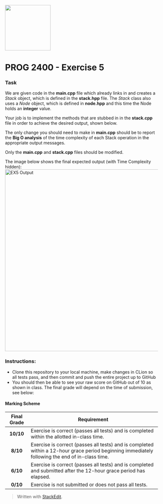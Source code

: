 <img width="150px" src="https://www.nscc.ca/img/aboutnscc/visual-identity-guidelines/artwork/nscc-jpeg.jpg" >

# PROG 2400 - Exercise 5


### Task
We  are given code in the **main.cpp** file which already links in and creates a *Stack* object, which is defined in the **stack.hpp** file. The *Stack* class also uses a *Node* object, which is defined in **node.hpp** and this time the Node holds an **integer** value.

Your job is to implement the methods that are stubbed in in the **stack.cpp** file in order to achieve the desired output, shown below.

The only change you should need to make in **main.cpp** should be to report the **Big O analysis** of the time complexity of each Stack operation in the appropriate output messages.

Only the **main.cpp** and **stack.cpp** files should be modified.
  
The image below shows the final expected output (with Time Complexity hidden):
<img width="600px" src="https://prog2400.netlify.app/ex5-output.png" alt="EX5 Output">

### Instructions:
-   Clone this repository to your local machine, make changes in CLion so all tests pass, and then commit and push the entire project up to GitHub
-   You should then be able to see your raw score on GitHub out of 10 as shown in class. The final grade will depend on the time of submission, see below:

#### Marking Scheme
Final Grade | Requirement
:---: | ---
|**10/10** | Exercise is correct (passes all tests) and is completed within the allotted in-class time.
|**8/10** | Exercise is correct (passes all tests) and is completed within a 12-hour grace period beginning immediately following the end of in-class time.
|**6/10** | Exercise is correct (passes all tests) and is completed and submitted after the 12-hour grace period has elapsed.
|**0/10** | Exercise is not submitted or does not pass all tests.

> Written with [StackEdit](https://stackedit.io/).

